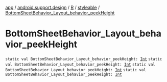 [app](../../../index.md) / [android.support.design](../../index.md) / [R](../index.md) / [styleable](index.md) / [BottomSheetBehavior_Layout_behavior_peekHeight](.)

# BottomSheetBehavior_Layout_behavior_peekHeight

`static val BottomSheetBehavior_Layout_behavior_peekHeight: `[`Int`](https://kotlinlang.org/api/latest/jvm/stdlib/kotlin/-int/index.html)
`static val BottomSheetBehavior_Layout_behavior_peekHeight: `[`Int`](https://kotlinlang.org/api/latest/jvm/stdlib/kotlin/-int/index.html)
`static val BottomSheetBehavior_Layout_behavior_peekHeight: `[`Int`](https://kotlinlang.org/api/latest/jvm/stdlib/kotlin/-int/index.html)
`static val BottomSheetBehavior_Layout_behavior_peekHeight: `[`Int`](https://kotlinlang.org/api/latest/jvm/stdlib/kotlin/-int/index.html)